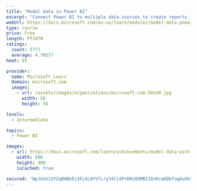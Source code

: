 ```yaml
---
title: "Model data in Power BI"
excerpt: "Connect Power BI to multiple data sources to create reports. Define the relationship between your data sources."
webUrl: https://docs.microsoft.com/en-us/learn/modules/model-data-power-bi/
type: course
price: Free
length: PT1H7M
ratings:
  count: 5771
  average: 4.70577
heat: 55

provider:
  name: Microsoft Learn
  domain: microsoft.com
  images:
    - url: /assets/images/organizations/microsoft.com-50x50.jpg
      width: 50
      height: 50

levels:
  - Intermediate

topics:
  - Power BI

images:
  - url: https://docs.microsoft.com/learn/achievements/model-data-with-power-bi-desktop-social.png
    width: 800
    height: 400
    isCached: true

secured: "WpJUoVJ1YZq0HBeEi3FL6L8YVlLry34lCdP+DMz8UMBIJQ+KcwHQkfoqAuOk9KEvl1hJWMzWm3h4dGLX3VciV3+yQMRBu6K6P+sbh4+IwKWmebNb+Vjy7MToMxufeu+cci9DgjqXLaz6/fkwDx86Zyh3qoZAU1U1fCDqXJWTRFxuSfKtnQDG7U5/F6fswrRzB9aVcIHSo6joZmSgFJxpYvpYul773W6Xm/akBDv0QrW1cCL94mPbqNWRfBipYPv7jXZ7yR8vn+pEzbTJYa1Pf+uGlhB6g/y64gYhNLESj5oD/D0jzORlobugqb7Y8eGq5F0ZKPX0unfxUeT2WdgBe07DQVTwG4/W+gR4miaeooD1yQLGbKQDtE5kDMDyXN8i3isQDXSBKoD1LQO+VYzffCh03qX7bqW7G0hDQo+qHuE=;KDocfsgOGsnsqtZc7MCxfg=="
---
```


